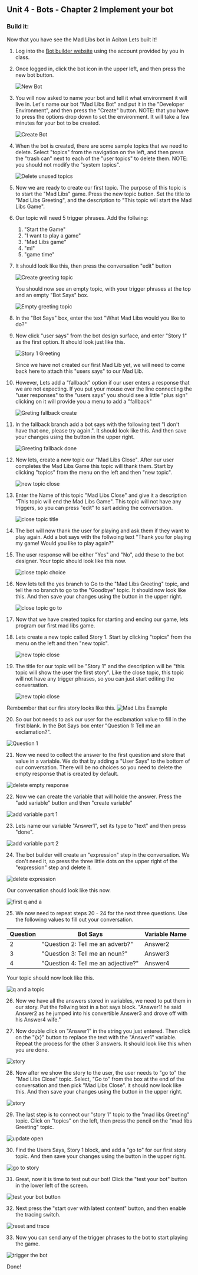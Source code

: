 ## Unit 4 - Bots - Chapter 2 Implement your bot


### Build it:

Now that you have see the Mad Libs bot in Aciton Lets built it!


1. Log into the [Bot builder website](https://va.ai.dynamics.com) using the account provided by you in class. 
2. Once logged in, click the bot icon in the upper left, and then press the new bot button.

    ![New Bot](./img/mlbot01.png)

3. You will now asked to name your bot and tell it what environment it will live in. Let's name our bot "Mad Libs Bot" and put it in the "Developer Environment", and then press the "Create" button. NOTE: that you have to press the options drop down to set the environment. It will take a few minutes for your bot to be created.

    ![Create Bot](./img/mlbot02.png)

4. When the bot is created, there are some sample topics that we need to delete. Select "topics" from the navigation on the left, and then press the "trash can" next to each of the "user topics" to delete them. NOTE: you should not modify the "system topics".

    ![Delete unused topics](./img/mlbot03.png)

5. Now we are ready to create our first topic. The purpose of this topic is to start the "Mad Libs" game. Press the new topic button. Set the title to "Mad Libs Greeting", and the description to "This topic will start the Mad Libs Game". 
   
6. Our topic will need 5 trigger phrases. Add the follwing:
   1. "Start the Game"
   2. "I want to play a game"
   3. "Mad Libs game"
   4. "ml"
   5. "game time"

7. It should look like this, then press the conversation "edit" button

    ![Create greeting topic](./img/mlbot04.png)

    You should now see an empty topic, with your trigger phrases at the top and an empty "Bot Says" box.

    ![Empty greeting topic](./img/mlbot05.png)

8. In the "Bot Says" box, enter the text "What Mad Libs would you like to do?"

9. Now click "user says" from the bot design surface, and enter "Story 1" as the first option. It should look just like this. 

    ![Story 1 Greeting](./img/mlbot06.png)

    Since we have not created our first Mad Lib yet, we will need to come back here to attach this "users says" to our Mad Lib. 

10. However, Lets add a "fallback" option if our user enters a response that we are not expecting. If you put your mouse over the line connecting the "user responses" to the "users says" you should see a little "plus sign" clicking on it will provide you a menu to add a "fallback"

    ![Greting fallback create](./img/mlbot07.png)

11. In the fallback branch add a bot says with the following text "I don't have that one, please try again.". It should look like this. And then save your changes using the button in the upper right. 

    ![Greeting fallback done](./img/mlbot08.png)

12. Now lets, create a new topic our "Mad Libs Close". After our user completes the Mad Libs Game this topic will thank them. Start by clicking "topics" from the menu on the left and then "new topic".

    ![new topic close](./img/mlbot09.png)

13. Enter the Name of this topic "Mad Libs Close" and give it a description "This topic will end the Mad Libs Game". This topic will not have any triggers, so you can press "edit" to sart adding the conversation. 

    ![close topic title](./img/mlbot10.png)

14. The bot will now thank the user for playing and ask them if they want to play again. Add a bot says with the follwoing text "Thank you for playing my game! Would you like to play again?"

15. The user response will be either "Yes" and "No", add these to the bot designer. Your topic should look like this now. 

    ![close topic choice](./img/mlbot11.png)

16. Now lets tell the yes branch to Go to the "Mad Libs Greeting" topic, and tell the no branch to go to the "Goodbye" topic. It should now look like this. And then save your changes using the button in the upper right. 

    ![close topic go to](./img/mlbot12.png)

17.  Now that we have created topics for starting and ending our game, lets program our first mad libs game. 

18. Lets create a new topic called Story 1.  Start by clicking "topics" from the menu on the left and then "new topic".

    ![new topic close](./img/mlbot09.png)

19. The title for our topic will be "Story 1" and the description will be "this topic will show the user the first story". Like the close topic, this topic will not have any trigger phrases, so you can just start editing the conversation. 

    ![new topic close](./img/mlbot13.png)

Rembember that our firs story looks like this.
![Mad Libs Example](./img/ml01.png)

20.  So our bot needs to ask our user for the esclamation value to fill in the first blank. In the Bot Says box enter "Question 1: Tell me an exclamation?".

![Question 1](./img/mlbot14.png)

21. Now we need to collect the answer to the first question and store that value in a variable. We do that by adding a "User Says" to the bottom of our conversation. There will be no choices so you need to delete the empty response that is created by default.  

![delete empty response](./img/mlbot15.png)

22. Now we can create the variable that will holde the answer. Press the "add variable" button and then "create variable" 

![add variable part 1](./img/mlbot16.png)

23. Lets name our variable "Answer1", set its type to "text" and then press "done".

![add variable part 2](./img/mlbot17.png)

24. The bot builder will create an "expression" step in the conversation. We don't need it, so press the three little dots on the upper right of the "expression" step and delete it. 

![delete expression](./img/mlbot18.png)

Our conversation should look like this now. 

![first q and a](./img/mlbot19.png)

25. We now need to repeat steps 20 - 24 for the next three questions. Use the following values to fill out your conversation. 


| Question | Bot Says | Variable Name |
| -------- | -------- | -------------- |
| 2 | "Question 2: Tell me an adverb?" | Answer2 |
| 3 | "Question 3: Tell me an noun?" | Answer3 |
| 4 | "Question 4: Tell me an adjective?" | Answer4 |

Your topic should now look like this.
 
![q and a topic](./img/mlbot20.png)

26.  Now we have all the answers stored in variables, we need to put them in our story. Put the follwing text in a bot says block. "Answer1! he said Answer2 as he jumped into his convertible Answer3 and drove off with his Answer4 wife." 

27. Now double click on "Answer1" in the string you just entered. Then click on the "{x}" button to replace the text with the "Answer1" variable. Repeat the process for the other 3 answers. It should look like this when you are done. 

![story](./img/mlbot21.png)

28. Now after we show the story to the user, the user needs to "go to" the "Mad Libs Close" topic. Select, "Go to" from the box at the end of the conversation and then pick "Mad Libs Close". it should now look like this. And then save your changes using the button in the upper right. 

![story](./img/mlbot22.png)


29. The last step is to connect our "story 1" topic to the "mad libs Greeting" topic. Click on "topics" on the left, then press the pencil on the "mad libs Greeting" topic. 

![update open](./img/mlbot23.png)

30. Find the Users Says, Story 1 block, and add a "go to" for our first story topic. And then save your changes using the button in the upper right. 

![go to story](./img/mlbot24.png)

31. Great, now it is time to test out our bot! Click the "test your bot" button in the lower left of the screen.

![test your bot button ](./img/mlbot25.png)

32. Next press the "start over with latest content" button, and then enable the tracing switch. 

![reset and trace](./img/mlbot26.png)

33. Now you can send any of the trigger phrases to the bot to start playing the game.

![trigger the bot](./img/mlbot27.png)

Done!
